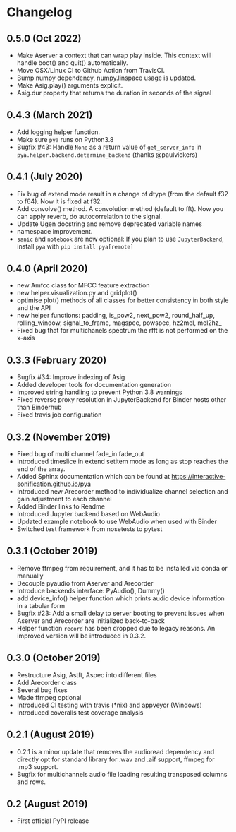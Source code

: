 # Changelog


## 0.5.0 (Oct 2022)
* Make Aserver a context that can wrap play inside. This context will handle boot() and quit() automatically.
* Move OSX/Linux CI to Github Action from TravisCI.
* Bump numpy dependency, numpy.linspace usage is updated.
* Make Asig.play() arguments explicit. 
* Asig.dur property that returns the duration in seconds of the signal

## 0.4.3 (March 2021)
* Add logging helper function.
* Make sure `pya` runs on Python3.8
* Bugfix #43: Handle `None` as a return value of `get_server_info` in `pya.helper.backend.determine_backend` (thanks @paulvickers)

## 0.4.1 (July 2020)
* Fix bug of extend mode result in a change of dtype (from the default f32 to f64). Now it is fixed at f32.
* Add convolve() method. A convolution method (default to fft). Now you can apply reverb, do autocorrelation to the signal.
* Update Ugen docstring and remove deprecated variable names
* namespace improvement.
* `sanic` and `notebook` are now optional: If you plan to use `JupyterBackend`, install `pya` with `pip install pya[remote]`

## 0.4.0 (April 2020)
* new Amfcc class for MFCC feature extraction
* new helper.visualization.py and gridplot()
* optimise plot() methods of all classes for better consistency in both style and the API
* new helper functions: padding, is_pow2, next_pow2, round_half_up, rolling_window, signal_to_frame,
  magspec, powspec, hz2mel, mel2hz_
* Fixed bug that for multichanels spectrum the rfft is not performed on the x-axis

## 0.3.3 (February 2020)

* Bugfix #34: Improve indexing of Asig
* Added developer tools for documentation generation
* Improved string handling to prevent Python 3.8 warnings
* Fixed reverse proxy resolution in JupyterBackend for Binder hosts other than Binderhub
* Fixed travis job configuration

## 0.3.2 (November 2019)

* Fixed bug of multi channel fade_in fade_out
* Introduced timeslice in extend setitem mode as long as stop reaches the end of the array.
* Added Sphinx documentation which can be found at https://interactive-sonification.github.io/pya
* Introduced new Arecorder method to individualize channel selection and gain adjustment to each channel
* Added Binder links to Readme
* Introduced Jupyter backend based on WebAudio
* Updated example notebook to use WebAudio when used with Binder
* Switched test framework from nosetests to pytest


## 0.3.1 (October 2019)

* Remove ffmpeg from requirement, and it has to be installed via conda or manually
* Decouple pyaudio from Aserver and Arecorder
* Introduce backends interface: PyAudio(), Dummy()
* add device_info() helper function which prints audio device information in a tabular form
* Bugfix #23: Add a small delay to server booting to prevent issues when Aserver and Arecorder are initialized back-to-back
* Helper function `record` has been dropped due to legacy reasons. An improved version will be introduced in 0.3.2.


## 0.3.0 (October 2019)

* Restructure Asig, Astft, Aspec into different files
* Add Arecorder class
* Several bug fixes
* Made ffmpeg optional
* Introduced CI testing with travis (*nix) and appveyor (Windows)
* Introduced coveralls test coverage analysis


## 0.2.1 (August 2019)

* 0.2.1 is a minor update that removes the audioread dependency and directly opt for standard library for .wav and .aif support, ffmpeg for .mp3 support.
* Bugfix for multichannels audio file loading resulting transposed columns and rows.


## 0.2 (August 2019)

* First official PyPI release

